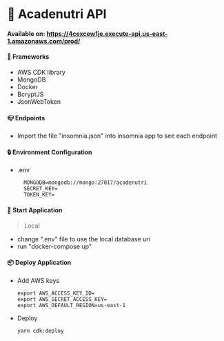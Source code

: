 # 📡 Acadenutri API

#### Available on: https://4cexcew1je.execute-api.us-east-1.amazonaws.com/prod/

#### 🔨 Frameworks

- AWS CDK library
- MongoDB
- Docker
- BcryptJS
- JsonWebToken

#### 📪 Endpoints

- Import the file "insomnia.json" into insomnia app to see each endpoint

#### 🔒 Environment Configuration

- .env

  ```
    MONGODB=mongodb://mongo:27017/acadenutri
    SECRET_KEY=
    TOKEN_KEY=
  ```

#### 🚀 Start Application

> Local

- change ".env" file to use the local database uri
- run "docker-compose up"

#### 📦 Deploy Application

- Add AWS keys

  ```
  export AWS_ACCESS_KEY_ID=
  export AWS_SECRET_ACCESS_KEY=
  export AWS_DEFAULT_REGION=us-east-1
  ```

- Deploy

  ```
  yarn cdk:deploy
  ```
